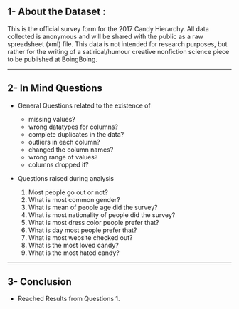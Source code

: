 ## 1- About the Dataset :
This is the official survey form for the 2017 Candy Hierarchy. All data collected is anonymous and will be shared with the public as a raw spreadsheet (xml) file. This data is not intended for research purposes, but rather for the writing of a satirical/humour creative non­fiction science piece to be published at BoingBoing.
____________________________________________________________________________
## 2- In Mind Questions
- General Questions related to the existence of
  - missing values?
  - wrong datatypes for columns?
  - complete duplicates in the data?
  - outliers in each column?
  - changed the column names?
  - wrong range of values?
  - columns dropped it?

- Questions raised during analysis
  1. Most people go out or not?
  2. What is most common gender?
  3. What is mean of people age did the survey?
  4. What is most nationality of people did the survey?
  5. What is most dress color people prefer that?
  6. What is day most people prefer that?
  7. What is most website checked out?
  8. What is the most loved candy?
  9. What is the most hated candy?
____________________________________________________________________________
## 3- Conclusion
- Reached Results from Questions
  1. 



